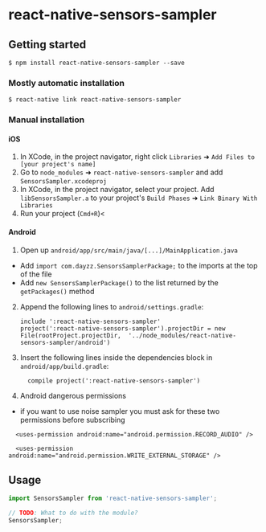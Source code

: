 # react-native-sensors-sampler

## Getting started

`$ npm install react-native-sensors-sampler --save`

### Mostly automatic installation

`$ react-native link react-native-sensors-sampler`

### Manual installation


#### iOS

1. In XCode, in the project navigator, right click `Libraries` ➜ `Add Files to [your project's name]`
2. Go to `node_modules` ➜ `react-native-sensors-sampler` and add `SensorsSampler.xcodeproj`
3. In XCode, in the project navigator, select your project. Add `libSensorsSampler.a` to your project's `Build Phases` ➜ `Link Binary With Libraries`
4. Run your project (`Cmd+R`)<

#### Android

1. Open up `android/app/src/main/java/[...]/MainApplication.java`
  - Add `import com.dayzz.SensorsSamplerPackage;` to the imports at the top of the file
  - Add `new SensorsSamplerPackage()` to the list returned by the `getPackages()` method
2. Append the following lines to `android/settings.gradle`:
  	```
  	include ':react-native-sensors-sampler'
  	project(':react-native-sensors-sampler').projectDir = new File(rootProject.projectDir, 	'../node_modules/react-native-sensors-sampler/android')
  	```
3. Insert the following lines inside the dependencies block in `android/app/build.gradle`:
  	```
      compile project(':react-native-sensors-sampler')
  	```
4. Android dangerous permissions
  - if you want to use noise sampler you must ask for these two permissions before subscribing

  ```
    <uses-permission android:name="android.permission.RECORD_AUDIO" />
  ```
  ```
    <uses-permission android:name="android.permission.WRITE_EXTERNAL_STORAGE" />
  ```

## Usage
```javascript
import SensorsSampler from 'react-native-sensors-sampler';

// TODO: What to do with the module?
SensorsSampler;
```
